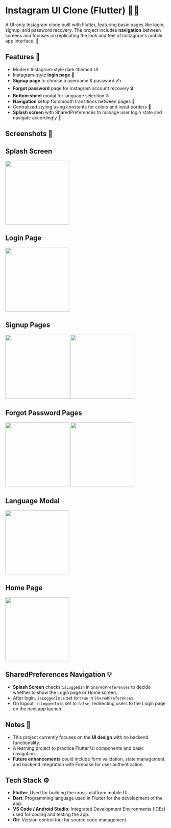 # Instagram UI Clone (Flutter) 📱✨

A UI-only Instagram clone built with Flutter, featuring basic pages like login, signup, and password recovery. The project includes **navigation** between screens and focuses on replicating the look and feel of Instagram's mobile app interface. 🔄

## Features 🚀
- Modern Instagram-style dark-themed UI
- Instagram-style **login page** 🔑 
- **Signup page** to choose a username & password ✍️
- **Forgot password** page for instagram account recovery 🔒
- **Bottom sheet** modal for language selection 🌐
- **Navigation** setup for smooth transitions between pages 🔄
- Centralized styling using constants for colors and input borders 🎨
- **Splash screen** with SharedPreferences to manage user login state and navigate accordingly 🔐

## Screenshots 📸

<h2>Splash Screen</h2>
<p>
  <img src="assets/splashScreen.png" width="200" height="auto" />
</p>

<h2>Login Page</h2>
<p>
  <img src="assets/loginPage.png" width="200" height="auto" />
</p>

<h2>Signup Pages</h2>
<p>
  <img src="assets/signupPage1.png" width="200" height="auto" />
  <img src="assets/signupPage2.png" width="200" height="auto" />
</p>

<h2>Forgot Password Pages</h2>
<p>
  <img src="assets/forgotPage1.png" width="200" height="auto" />
  <img src="assets/forgotPage2.png" width="200" height="auto" />
</p>

<h2>Language Modal</h2>
<p>
  <img src="assets/languageModal.png" width="200" height="auto" />
</p>

<h2>Home Page</h2>
<p>
  <img src="assets/homePage.png" width="200" height="auto" />
</p>

## SharedPreferences Navigation 💡
- **Splash Screen** checks `isLoggedIn` in `SharedPreferences` to decide whether to show the Login page or Home screen.
- After login, `isLoggedIn` is set to `true` in `SharedPreferences`.
- On logout, `isLoggedIn` is set to `false`, redirecting users to the Login page on the next app launch.

## Notes 📝

- This project currently focuses on the **UI design** with no backend functionality.
- A learning project to practice Flutter UI components and basic navigation.
- **Future enhancements** could include form validation, state management, and backend integration with Firebase for user authentication.

## Tech Stack ⚙️

- **Flutter**: Used for building the cross-platform mobile UI.
- **Dart**: Programming language used in Flutter for the development of the app.
- **VS Code / Android Studio**: Integrated Development Environments (IDEs) used for coding and testing the app.
- **Git**: Version control tool for source code management.

